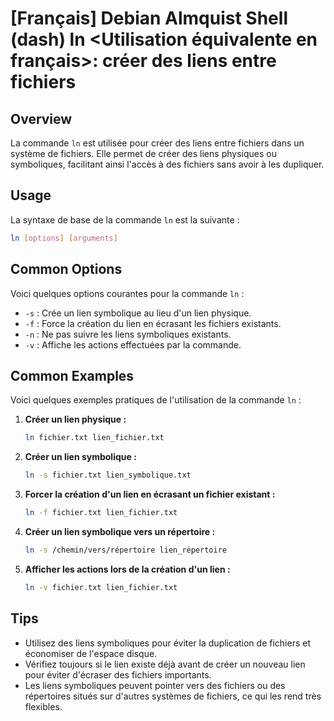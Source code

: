 # [Français] Debian Almquist Shell (dash) ln <Utilisation équivalente en français>: créer des liens entre fichiers

## Overview
La commande `ln` est utilisée pour créer des liens entre fichiers dans un système de fichiers. Elle permet de créer des liens physiques ou symboliques, facilitant ainsi l'accès à des fichiers sans avoir à les dupliquer.

## Usage
La syntaxe de base de la commande `ln` est la suivante :

```bash
ln [options] [arguments]
```

## Common Options
Voici quelques options courantes pour la commande `ln` :

- `-s` : Crée un lien symbolique au lieu d'un lien physique.
- `-f` : Force la création du lien en écrasant les fichiers existants.
- `-n` : Ne pas suivre les liens symboliques existants.
- `-v` : Affiche les actions effectuées par la commande.

## Common Examples
Voici quelques exemples pratiques de l'utilisation de la commande `ln` :

1. **Créer un lien physique :**
   ```bash
   ln fichier.txt lien_fichier.txt
   ```

2. **Créer un lien symbolique :**
   ```bash
   ln -s fichier.txt lien_symbolique.txt
   ```

3. **Forcer la création d'un lien en écrasant un fichier existant :**
   ```bash
   ln -f fichier.txt lien_fichier.txt
   ```

4. **Créer un lien symbolique vers un répertoire :**
   ```bash
   ln -s /chemin/vers/répertoire lien_répertoire
   ```

5. **Afficher les actions lors de la création d'un lien :**
   ```bash
   ln -v fichier.txt lien_fichier.txt
   ```

## Tips
- Utilisez des liens symboliques pour éviter la duplication de fichiers et économiser de l'espace disque.
- Vérifiez toujours si le lien existe déjà avant de créer un nouveau lien pour éviter d'écraser des fichiers importants.
- Les liens symboliques peuvent pointer vers des fichiers ou des répertoires situés sur d'autres systèmes de fichiers, ce qui les rend très flexibles.